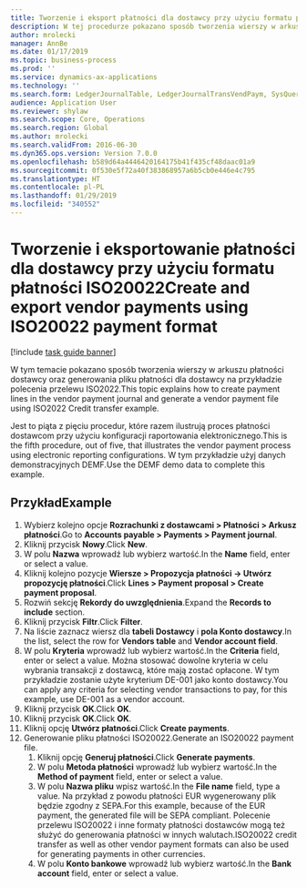 ```yaml
---
title: Tworzenie i eksport płatności dla dostawcy przy użyciu formatu płatności ISO20022
description: W tej procedurze pokazano sposób tworzenia wierszy w arkuszu płatności dostawcy oraz generowania pliku płatności dla dostawcy na przykładzie polecenia przelewu ISO2022.
author: mrolecki
manager: AnnBe
ms.date: 01/17/2019
ms.topic: business-process
ms.prod: ''
ms.service: dynamics-ax-applications
ms.technology: ''
ms.search.form: LedgerJournalTable, LedgerJournalTransVendPaym, SysQueryForm, VendPaymProposalEdit, BankAccountTableLookUp
audience: Application User
ms.reviewer: shylaw
ms.search.scope: Core, Operations
ms.search.region: Global
ms.author: mrolecki
ms.search.validFrom: 2016-06-30
ms.dyn365.ops.version: Version 7.0.0
ms.openlocfilehash: b589d64a4446420164175b41f435cf48daac01a9
ms.sourcegitcommit: 0f530e5f72a40f383868957a6b5cb0e446e4c795
ms.translationtype: HT
ms.contentlocale: pl-PL
ms.lasthandoff: 01/29/2019
ms.locfileid: "340552"
---
```

# <a name="create-and-export-vendor-payments-using-iso20022-payment-format"></a><span data-ttu-id="15481-103">Tworzenie i eksportowanie płatności dla dostawcy przy użyciu formatu płatności ISO20022</span><span class="sxs-lookup"><span data-stu-id="15481-103">Create and export vendor payments using ISO20022 payment format</span></span>

[!include [task guide banner](../../includes/task-guide-banner.md)]

<span data-ttu-id="15481-104">W tym temacie pokazano sposób tworzenia wierszy w arkuszu płatności dostawcy oraz generowania pliku płatności dla dostawcy na przykładzie polecenia przelewu ISO2022.</span><span class="sxs-lookup"><span data-stu-id="15481-104">This topic explains how to create payment lines in the vendor payment journal and generate a vendor payment file using ISO2022 Credit transfer example.</span></span>

<span data-ttu-id="15481-105">Jest to piąta z pięciu procedur, które razem ilustrują proces płatności dostawcom przy użyciu konfiguracji raportowania elektronicznego.</span><span class="sxs-lookup"><span data-stu-id="15481-105">This is the fifth procedure, out of five, that illustrates the vendor payment process using electronic reporting configurations.</span></span> <span data-ttu-id="15481-106">W tym przykładzie użyj danych demonstracyjnych DEMF.</span><span class="sxs-lookup"><span data-stu-id="15481-106">Use the DEMF demo data to complete this example.</span></span>

## <a name="example"></a><span data-ttu-id="15481-107">Przykład</span><span class="sxs-lookup"><span data-stu-id="15481-107">Example</span></span>

1.  <span data-ttu-id="15481-108">Wybierz kolejno opcje **Rozrachunki z dostawcami > Płatności > Arkusz płatności**.</span><span class="sxs-lookup"><span data-stu-id="15481-108">Go to **Accounts payable > Payments > Payment journal**.</span></span>
2.  <span data-ttu-id="15481-109">Kliknij przycisk **Nowy**.</span><span class="sxs-lookup"><span data-stu-id="15481-109">Click **New**.</span></span>
3.  <span data-ttu-id="15481-110">W polu **Nazwa** wprowadź lub wybierz wartość.</span><span class="sxs-lookup"><span data-stu-id="15481-110">In the **Name** field, enter or select a value.</span></span>
4.  <span data-ttu-id="15481-111">Kliknij kolejno pozycje **Wiersze > Propozycja płatności -> Utwórz propozycję płatności**.</span><span class="sxs-lookup"><span data-stu-id="15481-111">Click **Lines > Payment proposal > Create payment proposal**.</span></span>
5.  <span data-ttu-id="15481-112">Rozwiń sekcję **Rekordy do uwzględnienia**.</span><span class="sxs-lookup"><span data-stu-id="15481-112">Expand the **Records to include** section.</span></span>
6.  <span data-ttu-id="15481-113">Kliknij przycisk **Filtr**.</span><span class="sxs-lookup"><span data-stu-id="15481-113">Click **Filter**.</span></span>
7.  <span data-ttu-id="15481-114">Na liście zaznacz wiersz dla **tabeli Dostawcy** i **pola Konto dostawcy**.</span><span class="sxs-lookup"><span data-stu-id="15481-114">In the list, select the row for **Vendors table** and **Vendor account field**.</span></span>
8.  <span data-ttu-id="15481-115">W polu **Kryteria** wprowadź lub wybierz wartość.</span><span class="sxs-lookup"><span data-stu-id="15481-115">In the **Criteria** field, enter or select a value.</span></span> <span data-ttu-id="15481-116">Można stosować dowolne kryteria w celu wybrania transakcji z dostawcą, które mają zostać opłacone. W tym przykładzie zostanie użyte kryterium DE-001 jako konto dostawcy.</span><span class="sxs-lookup"><span data-stu-id="15481-116">You can apply any criteria for selecting vendor transactions to pay, for this example, use DE-001 as a vendor account.</span></span>
12. <span data-ttu-id="15481-117">Kliknij przycisk **OK**.</span><span class="sxs-lookup"><span data-stu-id="15481-117">Click **OK**.</span></span>
13. <span data-ttu-id="15481-118">Kliknij przycisk **OK**.</span><span class="sxs-lookup"><span data-stu-id="15481-118">Click **OK**.</span></span>
14. <span data-ttu-id="15481-119">Kliknij opcję **Utwórz płatności**.</span><span class="sxs-lookup"><span data-stu-id="15481-119">Click **Create payments**.</span></span>
15. <span data-ttu-id="15481-120">Generowanie pliku płatności ISO20022.</span><span class="sxs-lookup"><span data-stu-id="15481-120">Generate an ISO20022 payment file.</span></span>
    1.  <span data-ttu-id="15481-121">Kliknij opcję **Generuj płatności**.</span><span class="sxs-lookup"><span data-stu-id="15481-121">Click **Generate payments**.</span></span>
    2.  <span data-ttu-id="15481-122">W polu **Metoda płatności** wprowadź lub wybierz wartość.</span><span class="sxs-lookup"><span data-stu-id="15481-122">In the **Method of payment** field, enter or select a value.</span></span>
    3.  <span data-ttu-id="15481-123">W polu **Nazwa pliku** wpisz wartość.</span><span class="sxs-lookup"><span data-stu-id="15481-123">In the **File name** field, type a value.</span></span> <span data-ttu-id="15481-124">Na przykład z powodu płatności EUR wygenerowany plik będzie zgodny z SEPA.</span><span class="sxs-lookup"><span data-stu-id="15481-124">For this example, because of the EUR payment, the generated file will be SEPA compliant.</span></span> <span data-ttu-id="15481-125">Polecenie przelewu ISO20022 i inne formaty płatności dostawców mogą też służyć do generowania płatności w innych walutach.</span><span class="sxs-lookup"><span data-stu-id="15481-125">ISO20022 credit transfer as well as other vendor payment formats can also be used for generating payments in other currencies.</span></span>
    4.  <span data-ttu-id="15481-126">W polu **Konto bankowe** wprowadź lub wybierz wartość.</span><span class="sxs-lookup"><span data-stu-id="15481-126">In the **Bank account** field, enter or select a value.</span></span>

